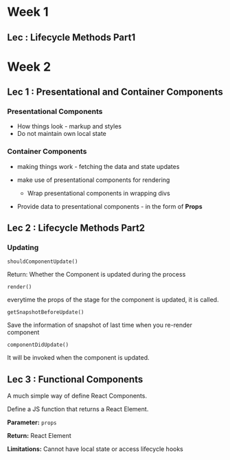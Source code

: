 # Week 1

## Lec : Lifecycle Methods Part1



# Week 2

## Lec 1 : Presentational and Container Components

### Presentational Components

- How things look  - markup and styles
- Do not maintain own local state

### Container Components

- making things work - fetching the data and state updates
- make use of presentational components for rendering 
  - Wrap presentational components in wrapping divs

- Provide data to presentational components - in the form of **Props**

## Lec 2 : Lifecycle Methods Part2 

### Updating

`shouldComponentUpdate()` 

Return: Whether the Component is updated during the process

`render()`

everytime the props of the stage for the component is updated, it is called.

`getSnapshotBeforeUpdate()`

Save the information of snapshot of last time when you re-render component 

`componentDidUpdate()`

It will be invoked when the component is updated. 

## Lec 3 : Functional Components

A much simple way of define React Components.

Define a JS function that returns a React Element. 

**Parameter:** `props`

**Return:** React Element

**Limitations:** Cannot have local state or access lifecycle hooks



























